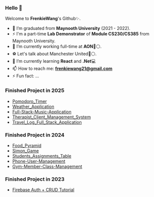 ### Hello 👋


Welcome to **FrenkieWang**'s Github✨.

- 👯 I’m graduated from **Maynooth University** (2021 - 2022).
- ⚡ I'm a part-time **Lab Demonstrator** of **Module CS230/CS385** from Maynooth University.
- 🔭 I’m currently working full-time at **AON**🔴⚪.
- ⚽ Let's talk about Manchester United🔴⚪.
- 🌱 I’m currently learning **React** and **.Net**💻
- 📫 How to reach me: **frenkiewang21@gmail.com**
- ⚡ Fun fact: ...


### Finished Project in 2025
- [Pomodoro_Timer](https://github.com/FrenkieWang/Pomodoro_Timer)
- [Weather_Application](https://github.com/FrenkieWang/Weather_Application)
- [Full-Stack-Music-Application](https://github.com/FrenkieWang/Full-Stack-Music-Application)
- [Therapist_Client_Management_System](https://github.com/FrenkieWang/Therapist_Client_Management_System)
- [Travel_Log_Full_Stack_Application](https://github.com/FrenkieWang/Travel_Log_Full_Stack_Application)

### Finished Project in 2024
- [Food_Pyramid](https://github.com/FrenkieWang/food_pyramid)
- [Simon_Game](https://github.com/FrenkieWang/Simon_Game)
- [Students_Assignments_Table](https://github.com/FrenkieWang/Students_Assignments_Table)
- [Phone-User-Management](https://github.com/FrenkieWang/Phone-User-Management)
- [Gym-Member-Class-Management](https://github.com/FrenkieWang/Gym-Member-Class-Management)

### Finished Project in 2023
- [Firebase Auth + CRUD Tutorial](https://github.com/FrenkieWang/Firebase_SimpleAuth)
